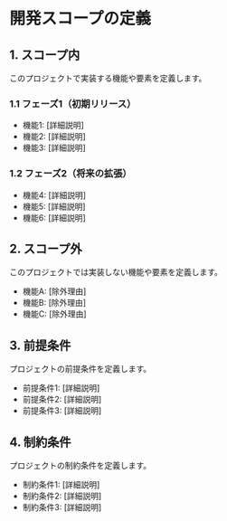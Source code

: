 # 開発スコープの定義

## 1. スコープ内

このプロジェクトで実装する機能や要素を定義します。

### 1.1 フェーズ1（初期リリース）

- 機能1: [詳細説明]
- 機能2: [詳細説明]
- 機能3: [詳細説明]

### 1.2 フェーズ2（将来の拡張）

- 機能4: [詳細説明]
- 機能5: [詳細説明]
- 機能6: [詳細説明]

## 2. スコープ外

このプロジェクトでは実装しない機能や要素を定義します。

- 機能A: [除外理由]
- 機能B: [除外理由]
- 機能C: [除外理由]

## 3. 前提条件

プロジェクトの前提条件を定義します。

- 前提条件1: [詳細説明]
- 前提条件2: [詳細説明]
- 前提条件3: [詳細説明]

## 4. 制約条件

プロジェクトの制約条件を定義します。

- 制約条件1: [詳細説明]
- 制約条件2: [詳細説明]
- 制約条件3: [詳細説明]